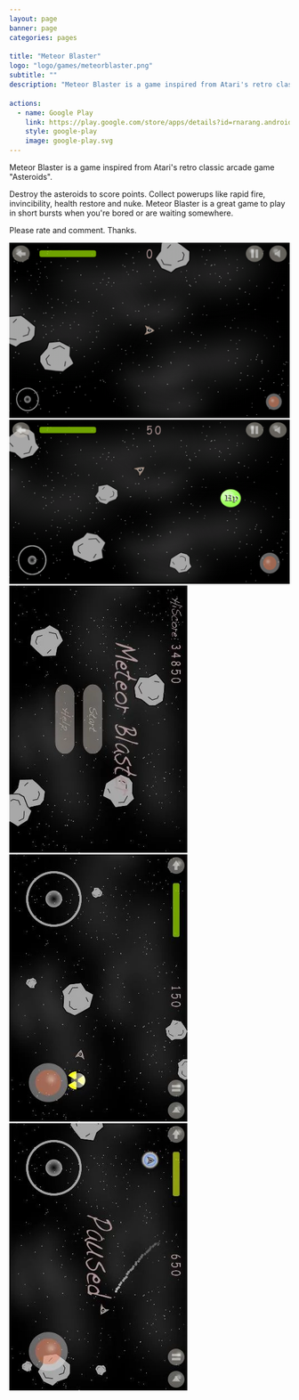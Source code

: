 ```yaml
---
layout: page
banner: page
categories: pages

title: "Meteor Blaster"
logo: "logo/games/meteorblaster.png"
subtitle: ""
description: "Meteor Blaster is a game inspired from Atari's retro classic arcade game, Asteroids"

actions:
  - name: Google Play
    link: https://play.google.com/store/apps/details?id=rnarang.android.games.meteorblaster
    style: google-play
    image: google-play.svg
---
```


Meteor Blaster is a game inspired from Atari's retro classic arcade game "Asteroids".

Destroy the asteroids to score points. Collect powerups like rapid fire, invincibility, health restore and nuke. Meteor Blaster is a great game to play in short bursts when you're bored or are waiting somewhere.

Please rate and comment. Thanks.

![Screenshot](/img/screenshots/games/meteorblaster/screenshot-1.png "Screenshot")
![Screenshot](/img/screenshots/games/meteorblaster/screenshot-2.png "Screenshot")
![Screenshot](/img/screenshots/games/meteorblaster/screenshot-3.png "Screenshot")
![Screenshot](/img/screenshots/games/meteorblaster/screenshot-4.png "Screenshot")
![Screenshot](/img/screenshots/games/meteorblaster/screenshot-5.png "Screenshot")
